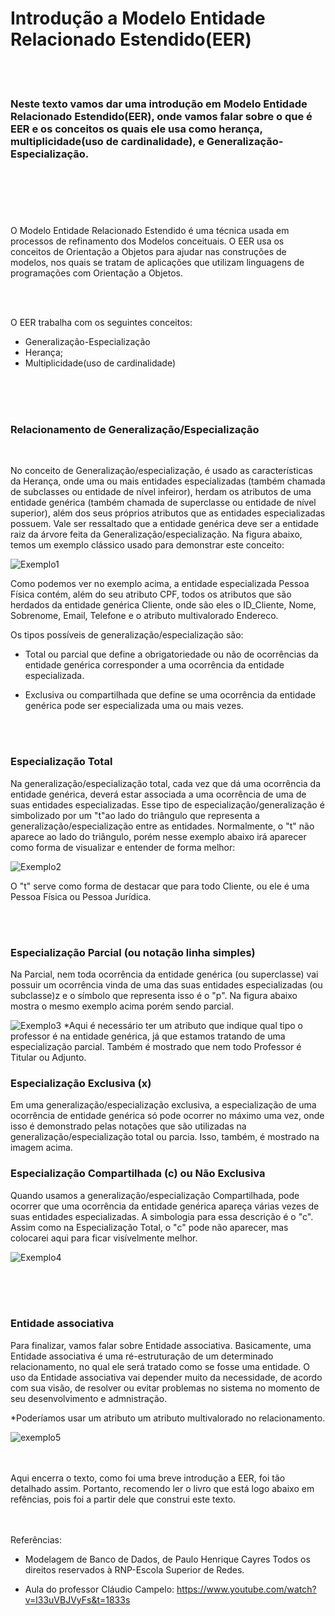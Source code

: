 
# Introdução a Modelo Entidade Relacionado Estendido(EER)





<br>
<br>



<h3>
Neste texto vamos dar uma introdução em Modelo Entidade Relacionado Estendido(EER), onde vamos falar sobre o que é EER e os conceitos os quais ele usa como herança, multiplicidade(uso de cardinalidade), e Generalização-Especialização.
</h3>



#

<br>
<br>
<br>


O Modelo Entidade Relacionado Estendido é uma técnica usada em processos de refinamento dos Modelos conceituais. O EER usa os conceitos de Orientação a Objetos para ajudar nas construções de modelos, nos quais se tratam de aplicações que utilizam linguagens de programações com Orientação a Objetos.

<br>
<br>

O EER trabalha com os seguintes conceitos:
- Generalização-Especialização
- Herança;
- Multiplicidade(uso de cardinalidade)




<br>
<br>
<br>

### **Relacionamento de Generalização/Especialização**

<br>

No conceito de Generalização/especialização, é usado as características da Herança, onde uma ou mais entidades especializadas (também chamada de subclasses ou entidade de nível infeiror), herdam os atributos de uma entidade genérica (também chamada de superclasse ou entidade de nível superior), além dos seus próprios atributos que as entidades especializadas possuem. Vale ser ressaltado que a entidade genérica deve ser a entidade raiz da árvore feita da Generalização/especialização. Na figura abaixo, temos um exemplo clássico usado para demonstrar este conceito:

![Exemplo1](imagens/Exemplo1.png)


Como podemos ver no exemplo acima, a entidade especializada Pessoa Física contém, além do seu atributo CPF, todos os atributos que são herdados da entidade genérica Cliente, onde são eles o ID_Cliente, Nome, Sobrenome, Email, Telefone e o atributo multivalorado Endereco.


Os tipos possíveis de generalização/especialização são:

- Total ou parcial que define a obrigatoriedade ou não de ocorrências da entidade genérica
corresponder a uma ocorrência da entidade especializada.

- Exclusiva ou compartilhada que define se uma ocorrência da entidade genérica pode ser
especializada uma ou mais vezes.

<br>
<br>

### **Especialização Total**

Na generalização/especialização total, cada vez que dá uma ocorrência da entidade genérica, deverá estar
associada a uma ocorrência de uma de suas entidades especializadas. Esse tipo de especialização/generalização é simbolizado por um "t"ao lado do triângulo que representa a
generalização/especialização entre as entidades. Normalmente, o "t" não aparece ao lado do triângulo, porém nesse exemplo abaixo irá aparecer como forma de visualizar e entender de forma melhor:

![Exemplo2](imagens/Exemplo2.png)

O "t" serve como forma de destacar que para todo Cliente, ou ele é uma Pessoa Física ou Pessoa Jurídica.

<br>
<br>

### **Especialização Parcial (ou notação linha simples)**

Na Parcial, nem toda ocorrência da entidade genérica (ou superclasse) vai possuir um ocorrência vinda de uma das suas entidades especializadas (ou subclasse)z e o símbolo que representa isso é o "p". Na figura abaixo mostra o mesmo exemplo acima porém sendo parcial.

![Exemplo3](imagens/Exemplo3.png)
*Aqui é necessário ter um atributo que indique qual tipo o professor é na entidade genérica, já que estamos tratando de uma especialização parcial. Também é mostrado que nem todo Professor é Titular ou Adjunto.


### **Especialização Exclusiva (x)**
Em uma generalização/especialização exclusiva, a especialização de uma ocorrência de entidade genérica só pode ocorrer no máximo uma vez, onde isso é demonstrado pelas notações que são utilizadas na generalização/especialização total ou parcia. Isso, também, é mostrado na imagem acima.


### **Especialização Compartilhada (c) ou Não Exclusiva**
Quando usamos a generalização/especialização Compartilhada, pode ocorrer que uma ocorrência da entidade genérica apareça várias vezes de suas entidades especializadas. A simbologia para essa descrição é o "c". Assim como na Especialização Total, o "c" pode não aparecer, mas colocarei aqui para ficar visívelmente melhor.

![Exemplo4](imagens/Exemplo4.png)


<br>
<br>
<br>


### **Entidade associativa**


Para finalizar, vamos falar sobre Entidade associativa. Basicamente, uma Entidade associativa é uma ré-estruturação de um determinado relacionamento, no qual ele será tratado como se fosse uma entidade. O uso da Entidade associativa vai depender muito da necessidade, de acordo com sua visão, de resolver ou evitar problemas no sistema no momento de seu desenvolvimento e admnistração.

*Poderíamos usar um atributo um atributo multivalorado no
relacionamento. 


![exemplo5](imagens/Exemplo5.png)


<br>
<br>
Aqui encerra o texto, como foi uma breve introdução a EER, foi tão detalhado assim. Portanto, recomendo ler o livro que está logo abaixo em refências, pois foi a partir dele que construi este texto. 



<br>
<br>
<br>

Referências:
- Modelagem de Banco de Dados, de Paulo Henrique Cayres Todos os direitos reservados à RNP-Escola Superior de Redes.

- Aula do professor Cláudio Campelo:
https://www.youtube.com/watch?v=l33uVBJVyFs&t=1833s